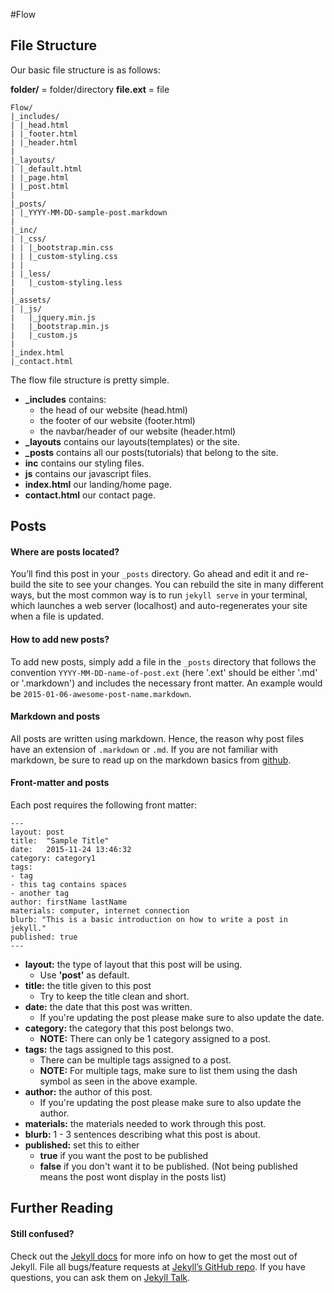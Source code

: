 #Flow

## File Structure
Our basic file structure is as follows:

**folder/** = folder/directory
**file.ext** = file

```
Flow/
|_includes/
| |_head.html
| |_footer.html
| |_header.html
|
|_layouts/
| |_default.html
| |_page.html
| |_post.html
|
|_posts/
| |_YYYY-MM-DD-sample-post.markdown
|
|_inc/
| |_css/
| | |_bootstrap.min.css
| | |_custom-styling.css
| |
| |_less/
|   |_custom-styling.less
|
|_assets/
| |_js/
|   |_jquery.min.js
|   |_bootstrap.min.js
|   |_custom.js
|
|_index.html
|_contact.html
```

The flow file structure is pretty simple.

- **_includes** contains:
  - the head of our website (head.html)
  - the footer of our website (footer.html)
  - the navbar/header of our website (header.html)
- **_layouts** contains our layouts(templates) or the site.
- **_posts** contains all our posts(tutorials) that belong to the site.
- **inc** contains our styling files.
- **js** contains our javascript files.
- **index.html** our landing/home page.
- **contact.html** our contact page.

## Posts
#### Where are posts located?
You’ll find this post in your `_posts` directory. Go ahead and edit it and re-build the site to see your changes. You can rebuild the site in many different ways, but the most common way is to run `jekyll serve` in your terminal, which launches a web server (localhost) and auto-regenerates your site when a file is updated.

#### How to add new posts?
To add new posts, simply add a file in the `_posts` directory that follows the convention `YYYY-MM-DD-name-of-post.ext` (here '.ext' should be either '.md' or '.markdown') and includes the necessary front matter. An example would be `2015-01-06-awesome-post-name.markdown`.

#### Markdown and posts
All posts are written using markdown. Hence, the reason why post files have an extension of `.markdown` or `.md`. If you are not familiar with markdown, be sure to read up on the markdown basics from [github](https://help.github.com/articles/markdown-basics/).

#### Front-matter and posts
Each post requires the following front matter:
```
---
layout: post
title:  "Sample Title"
date:   2015-11-24 13:46:32
category: category1
tags:
- tag
- this tag contains spaces
- another tag
author: firstName lastName
materials: computer, internet connection
blurb: "This is a basic introduction on how to write a post in jekyll."
published: true
---
```

- **layout:** the type of layout that this post will be using.
  - Use **'post'** as default.
- **title:** the title given to this post
  - Try to keep the title clean and short.
- **date:** the date that this post was written.
  - If you're updating the post please make sure to also update the date.
- **category:** the category that this post belongs two.
  - **NOTE:** There can only be 1 category assigned to a post.
- **tags:** the tags assigned to this post.
  - There can be multiple tags assigned to a post.
  - **NOTE:** For multiple tags, make sure to list them using the dash symbol as seen in the above example.
- **author:** the author of this post.
  - If you're updating the post please make sure to also update the author.
- **materials:** the materials needed to work through this post.
- **blurb:** 1 - 3 sentences describing what this post is about.
- **published:** set this to either
  - **true** if you want the post to be published
  - **false** if you don't want it to be published. (Not being published means the post wont display in the posts list)

## Further Reading
#### Still confused?
Check out the [Jekyll docs][jekyll-docs] for more info on how to get the most out of Jekyll. File all bugs/feature requests at [Jekyll’s GitHub repo][jekyll-gh]. If you have questions, you can ask them on [Jekyll Talk][jekyll-talk].

[jekyll-docs]: http://jekyllrb.com/docs/home
[jekyll-gh]:   https://github.com/jekyll/jekyll
[jekyll-talk]: https://talk.jekyllrb.com/
